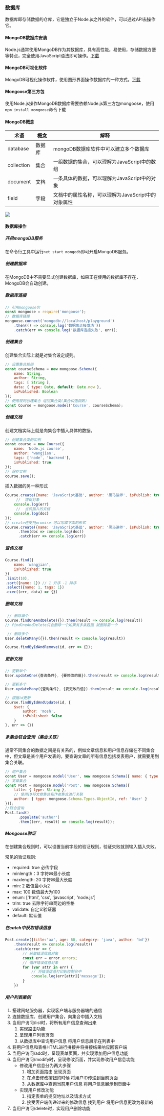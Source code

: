 ### 数据库

数据库即存储数据的仓库，它是独立于Node.js之外的软件，可以通过API去操作它。

#### MongoDB数据库安装

Node.js通常使用MongoDB作为其数据库，具有高性能，易使用，存储数据方便等特点，完全使用JavaScript语法即可操作。[下载](https://www.mongodb.com/download-center#community)

#### MongoDB可视化软件

MongoDB可视化操作软件，使用图形界面操作数据库的一种方式。[下载](https://www.mongodb.com/download-center#compass)

#### Mongoose第三方包

使用Node.js操作MongoDB数据库需要依赖Node.js第三方包mongoose，使用`npm install mongoose`命令下载

#### MongoDB概念

| 术语         | 概念   | 解释                             |
| ---------- | ---- | ------------------------------ |
| database   | 数据库  | mongoDB数据库软件中可以建立多个数据库         |
| collection | 集合   | 一组数据的集合，可以理解为JavaScript中的数组    |
| document   | 文档   | 一条具体的数据，可以理解为JavaScript中的对象    |
| field      | 字段   | 文档中的属性名称，可以理解为JavaScript中的对象属性 |

![](media/mongodb.png)

#### 数据库操作

##### 开启mongoDB服务

在命令行工具中运行`net start mongodb`即可开启MongoDB服务。

##### 创建数据库

在MongoDB中不需要显式创建数据库，如果正在使用的数据库不存在，MongoDB会自动创建。

##### 数据库连接

```javascript
// 引用mongoose包
const mongoose = require('mongoose');
// 数据库链接
mongoose.connect('mongodb://localhost/playground')
	.then(() => console.log('数据库连接成功'))
	.catch(err => console.log('数据库连接失败', err));
```

##### 创建集合

创建集合实际上就是对集合设定规则。

```javascript
// 设置集合规则
const courseSchema = new mongoose.Schema({
    name: String,
    author: String,
    tags: [ String ],
    data: { type: Date, default: Date.now },
    isPublished: Boolean
});
// 使用规则创建集合 返回集合类(集合构造函数)
const Course = mongoose.model('Course', courseSchema);
```

##### 创建文档

创建文档实际上就是向集合中插入具体的数据。

```javascript
// 创建集合类的实例
const course = new Course({
    name: 'Node.js course',
    author: 'wangjian',
    tags: ['node', 'backend'],
    isPublished: true
});
// 保存实例
course.save();
```

插入数据的另一种形式

```javascript
Course.create({name: 'JavaScript基础', author: '黑马讲师', isPublish: true}, (err, doc) => { 
     //  错误对象
    console.log(err)
     //  当前插入的文档
    console.log(doc)
});
// create还支持promise 可以写成下面的形式
Course.create({name: 'JavaScript基础', author: '黑马讲师', isPublish: true})
      .then(doc => console.log(doc))
      .catch(err => console.log(err))

```



##### 查询文档

```javascript
Course.find({
    name: 'wangjian',
    isPublished: true
})
.limit(10),
.sort({name: 1}) // 1 升序 -1 降序
.select({name: 1, tags: 1})
.exec((err, data) => {})
```

##### 删除文档

```javascript
 // 删除单个
Course.findOneAndDelete({}).then(result => console.log(result))
// findOneAndDelete只会删除一个如果有多条数据 就删除第一个
```

```javascript
 // 删除多个
User.deleteMany({}).then(result => console.log(result))
```

```javascript
Course.findByIdAndRemove(id, err => {});
```

##### 更新文档

```javascript
// 更新单个
User.updateOne({查询条件}, {要修改的值}).then(result => console.log(result))

```

```javascript
// 更新多个
User.updateMany({查询条件}, {要更改的值}).then(result => console.log(result))

```

```javascript
// 根据id更新
Course.findByIdAndUpdate(id, {
    $set: {
        author: 'mosh',
        isPublished: false
    }
}, err => {})
```

##### 多集合联合查询（集合关联）

通常不同集合的数据之间是有关系的，例如文章信息和用户信息存储在不同集合中，但文章是某个用户发表的，要查询文章的所有信息包括发表用户，就需要用到集合关联。 

```javascript
// 用户集合
const User = mongoose.model('User', new mongoose.Schema({ name: { type: String } })); 
// 文章集合
const Post = mongoose.model('Post', new mongoose.Schema({
    title: { type: String },
    // 使用ID将文章集合和作者集合进行关联
    author: { type: mongoose.Schema.Types.ObjectId, ref: 'User' }
}));
//联合查询
Post.find()
      .populate('author')
      .then((err, result) => console.log(result));
```

##### Mongoose验证

在创建集合规则时，可以设置当前字段的验证规则，验证失败就则输入插入失败。

常见的验证规则:

- required: true 必传字段
- minlength：3 字符串最小长度
- maxlength: 20 字符串最大长度
- min: 2 数值最小为2
- max: 100 数值最大为100
- enum: ['html', 'css', 'javascript', 'node.js']
- trim: true 去除字符串两边的空格
- validate: 自定义验证器
- default: 默认值		

##### 在catch中获取错误信息

```javascript
Post.create({title:'aa', age: 60, category: 'java', author: 'bd'})
	.then(result => console.log(result))
	.catch(error => {
		// 获取错误信息对象
		const err = error.errors;
		// 循环错误信息对象
		for (var attr in err) {
			// 将错误信息打印到控制台中
			console.log(err[attr]['message']);
		}
	})
```



##### 用户列表案例

1. 搭建网站服务器，实现客户端与服务器端的通信
2. 连接数据库，创建用户集合，向集合中插入文档
3. 当用户访问/list时，将所有用户信息查询出来
   1.    实现路由功能
   2.   呈现用户列表页面
   3.   从数据库中查询用户信息 将用户信息展示在列表中
4. 将用户信息和表格HTML进行拼接并将拼接结果响应回客户端
5. 当用户访问/add时，呈现表单页面，并实现添加用户信息功能
6. 当用户访问/modify时，呈现修改页面，并实现修改用户信息功能
   - 修改用户信息分为两大步骤
     1. 增加页面路由 呈现页面
     2. 在点击修改按钮的时候 将用户ID传递到当前页面
     3. 从数据库中查询当前用户信息 将用户信息展示到页面中
   - 实现用户修改功能
     1. 指定表单的提交地址以及请求方式
     2. 接受客户端传递过来的修改信息 找到用户 将用户信息更改为最新的
7. 当用户访问/delete时，实现用户删除功能